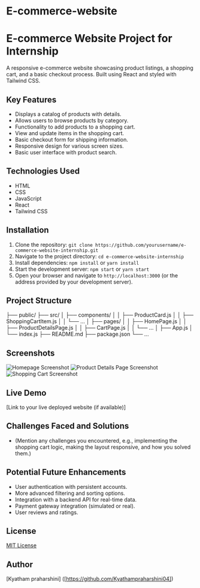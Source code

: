 # E-commerce-website
# E-commerce Website Project for Internship

A responsive e-commerce website showcasing product listings, a shopping cart, and a basic checkout process. Built using React and styled with Tailwind CSS.

## Key Features

* Displays a catalog of products with details.
* Allows users to browse products by category.
* Functionality to add products to a shopping cart.
* View and update items in the shopping cart.
* Basic checkout form for shipping information.
* Responsive design for various screen sizes.
* Basic user interface with product search.

## Technologies Used

* HTML
* CSS
* JavaScript
* React
* Tailwind CSS

## Installation

1.  Clone the repository: `git clone https://github.com/yourusername/e-commerce-website-internship.git`
2.  Navigate to the project directory: `cd e-commerce-website-internship`
3.  Install dependencies: `npm install` or `yarn install`
4.  Start the development server: `npm start` or `yarn start`
5.  Open your browser and navigate to `http://localhost:3000` (or the address provided by your development server).

## Project Structure

├── public/
├── src/
│   ├── components/
│   │   ├── ProductCard.js
│   │   ├── ShoppingCartItem.js
│   │   └── ...
│   ├── pages/
│   │   ├── HomePage.js
│   │   ├── ProductDetailsPage.js
│   │   ├── CartPage.js
│   │   └── ...
│   ├── App.js
│   └── index.js
├── README.md
├── package.json
└── ...


## Screenshots

![Homepage Screenshot](screenshots/homepage.png)
![Product Details Page Screenshot](screenshots/product-details.png)
![Shopping Cart Screenshot](screenshots/shopping-cart.png)

## Live Demo

[Link to your live deployed website (if available)]

## Challenges Faced and Solutions

* (Mention any challenges you encountered, e.g., implementing the shopping cart logic, making the layout responsive, and how you solved them.)

## Potential Future Enhancements

* User authentication with persistent accounts.
* More advanced filtering and sorting options.
* Integration with a backend API for real-time data.
* Payment gateway integration (simulated or real).
* User reviews and ratings.

## License

[MIT License](LICENSE)

## Author

[Kyatham praharshini] ([https://github.com/Kyathampraharshini04])
